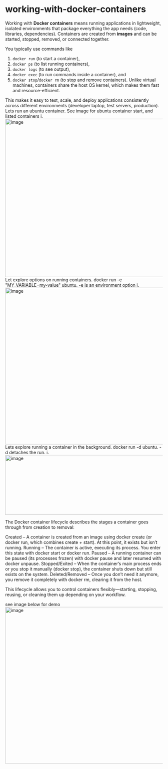 # working-with-docker-containers
Working with **Docker containers** means running applications in lightweight, isolated environments that package everything the app needs (code, libraries, dependencies). Containers are created from **images** and can be started, stopped, removed, or connected together. 

You typically use commands like
1. `docker run` (to start a container),
2. `docker ps` (to list running containers),
3.  `docker logs` (to see output),
4. `docker exec` (to run commands inside a container), and
5. `docker stop`/`docker rm` (to stop and remove containers). Unlike virtual machines, containers share the host OS kernel, which makes them fast and resource-efficient.


This makes it easy to test, scale, and deploy applications consistently across different environments (developer laptop, test servers, production).
Lets run an ubuntu container. See image for ubuntu container start, and listed containers
i. <img width="963" height="505" alt="image" src="https://github.com/user-attachments/assets/01a55f64-885d-4b13-bd54-2956dd1158e4" />
Let explore options on running containers. docker run -e "MY_VARIABLE=my-value" ubuntu. -e is an environment option
i. <img width="963" height="500" alt="image" src="https://github.com/user-attachments/assets/d7e421a1-7ed7-4128-8fb8-2496e24da158" />
Lets explore running a container in the background. docker run -d ubuntu. -d detaches the run. 
i. <img width="963" height="191" alt="image" src="https://github.com/user-attachments/assets/0392463d-c46c-4de5-8e3d-2b775a97efc5" />


The Docker container lifecycle describes the stages a container goes through from creation to removal:

Created – A container is created from an image using docker create (or docker run, which combines create + start). At this point, it exists but isn’t running.
Running – The container is active, executing its process. You enter this state with docker start or docker run.
Paused – A running container can be paused (its processes frozen) with docker pause and later resumed with docker unpause.
Stopped/Exited – When the container’s main process ends or you stop it manually (docker stop), the container shuts down but still exists on the system.
Deleted/Removed – Once you don’t need it anymore, you remove it completely with docker rm, clearing it from the host.

This lifecycle allows you to control containers flexibly—starting, stopping, reusing, or cleaning them up depending on your workflow.

see image below for demo
<img width="963" height="500" alt="image" src="https://github.com/user-attachments/assets/81f28c9a-2ad4-41b7-ae09-cfaa4c44d820" />


